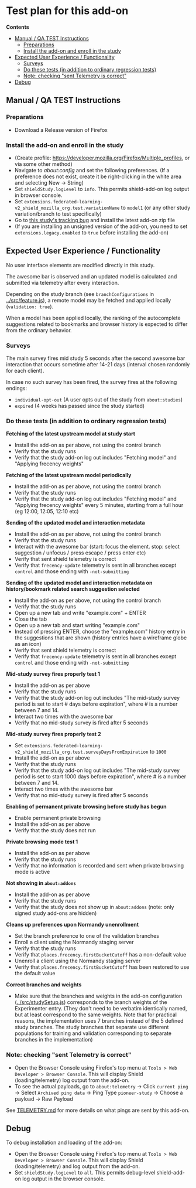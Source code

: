 # Test plan for this add-on

<!-- START doctoc generated TOC please keep comment here to allow auto update -->

<!-- DON'T EDIT THIS SECTION, INSTEAD RE-RUN doctoc TO UPDATE -->

**Contents**

* [Manual / QA TEST Instructions](#manual--qa-test-instructions)
  * [Preparations](#preparations)
  * [Install the add-on and enroll in the study](#install-the-add-on-and-enroll-in-the-study)
* [Expected User Experience / Functionality](#expected-user-experience--functionality)
  * [Surveys](#surveys)
  * [Do these tests (in addition to ordinary regression tests)](#do-these-tests-in-addition-to-ordinary-regression-tests)
  * [Note: checking "sent Telemetry is correct"](#note-checking-sent-telemetry-is-correct)
* [Debug](#debug)

<!-- END doctoc generated TOC please keep comment here to allow auto update -->

## Manual / QA TEST Instructions

### Preparations

* Download a Release version of Firefox

### Install the add-on and enroll in the study

* (Create profile: <https://developer.mozilla.org/Firefox/Multiple_profiles>, or via some other method)
* Navigate to _about:config_ and set the following preferences. (If a preference does not exist, create it be right-clicking in the white area and selecting New -> String)
* Set `shieldStudy.logLevel` to `info`. This permits shield-add-on log output in browser console.
* Set `extensions.federated-learning-v2_shield_mozilla_org.test.variationName` to `model1` (or any other study variation/branch to test specifically)
* Go to [this study's tracking bug](https://bugzilla.mozilla.org/show_bug.cgi?id=1532217) and install the latest add-on zip file
* (If you are installing an unsigned version of the add-on, you need to set `extensions.legacy.enabled` to `true` before installing the add-on)

## Expected User Experience / Functionality

No user interface elements are modified directly in this study.

The awesome bar is observed and an updated model is calculated and submitted via telemetry after every interaction.

Depending on the study branch (see `branchConfigurations` in [../src/feature.js](../src/feature.js)), a remote model may be fetched and applied locally (`validation: true`).

When a model has been applied locally, the ranking of the autocomplete suggestions related to bookmarks and browser history is expected to differ from the ordinary behavior.

### Surveys

The main survey fires mid study 5 seconds after the second awesome bar interaction that occurs sometime after 14-21 days (interval chosen randomly for each client).

In case no such survey has been fired, the survey fires at the following endings:

* `individual-opt-out` (A user opts out of the study from `about:studies`)
* `expired` (4 weeks has passed since the study started)

### Do these tests (in addition to ordinary regression tests)

**Fetching of the latest upstream model at study start**

* Install the add-on as per above, not using the control branch
* Verify that the study runs
* Verify that the study add-on log out includes "Fetching model" and "Applying frecency weights"

**Fetching of the latest upstream model periodically**

* Install the add-on as per above, not using the control branch
* Verify that the study runs
* Verify that the study add-on log out includes "Fetching model" and "Applying frecency weights" every 5 minutes, starting from a full hour (eg 12:00, 12:05, 12:10 etc)

**Sending of the updated model and interaction metadata**

* Install the add-on as per above, not using the control branch
* Verify that the study runs
* Interact with the awesome bar (start: focus the element. stop: select suggestion / unfocus / press escape / press enter etc)
* Verify that sent shield telemetry is correct
* Verify that `frecency-update` telemetry is sent in all branches except `control` and those ending with `-not-submitting`

**Sending of the updated model and interaction metadata on history/bookmark related search suggestion selected**

* Install the add-on as per above, not using the control branch
* Verify that the study runs
* Open up a new tab and write "example.com" + ENTER
* Close the tab
* Open up a new tab and start writing "example.com"
* Instead of pressing ENTER, choose the "example.com" history entry in the suggestions that are shown (history entries have a wireframe globe as an icon)
* Verify that sent shield telemetry is correct
* Verify that `frecency-update` telemetry is sent in all branches except `control` and those ending with `-not-submitting`

**Mid-study survey fires properly test 1**

* Install the add-on as per above
* Verify that the study runs
* Verify that the study add-on log out includes "The mid-study survey period is set to start # days before expiration", where # is a number between 7 and 14.
* Interact two times with the awesome bar
* Verify that no mid-study survey is fired after 5 seconds

**Mid-study survey fires properly test 2**

* Set `extensions.federated-learning-v2_shield_mozilla_org.test.surveyDaysFromExpiration` to `1000`
* Install the add-on as per above
* Verify that the study runs
* Verify that the study add-on log out includes "The mid-study survey period is set to start 1000 days before expiration", where # is a number between 7 and 14.
* Interact two times with the awesome bar
* Verify that no mid-study survey is fired after 5 seconds

**Enabling of permanent private browsing before study has begun**

* Enable permanent private browsing
* Install the add-on as per above
* Verify that the study does not run

**Private browsing mode test 1**

* Install the add-on as per above
* Verify that the study runs
* Verify that no information is recorded and sent when private browsing mode is active

**Not showing in `about:addons`**

* Install the add-on as per above
* Verify that the study runs
* Verify that the study does not show up in `about:addons` (note: only signed study add-ons are hidden)

**Cleans up preferences upon Normandy unenrollment**

* Set the branch preference to one of the validation branches
* Enroll a client using the Normandy staging server
* Verify that the study runs
* Verify that `places.frecency.firstBucketCutoff` has a non-default value
* Unenroll a client using the Normandy staging server
* Verify that `places.frecency.firstBucketCutoff` has been restored to use the default value

**Correct branches and weights**

* Make sure that the branches and weights in the add-on configuration ([../src/studySetup.js](../src/studySetup.js)) corresponds to the branch weights of the Experimenter entry. (They don't need to be verbatim identically named, but at least correspond to the same weights. Note that for practical reasons, the implementation uses 7 branches instead of the 5 defined study branches. The study branches that separate use different populations for training and validation corresponding to separate branches in the implementation)

### Note: checking "sent Telemetry is correct"

* Open the Browser Console using Firefox's top menu at `Tools > Web Developer > Browser Console`. This will display Shield (loading/telemetry) log output from the add-on.
* To see the actual payloads, go to `about:telemetry` -> Click `current ping` -> Select `Archived ping data` -> Ping Type `pioneer-study` -> Choose a payload -> Raw Payload

See [TELEMETRY.md](./TELEMETRY.md) for more details on what pings are sent by this add-on.

## Debug

To debug installation and loading of the add-on:

* Open the Browser Console using Firefox's top menu at `Tools > Web Developer > Browser Console`. This will display Shield (loading/telemetry) and log output from the add-on.
* Set `shieldStudy.logLevel` to `all`. This permits debug-level shield-add-on log output in the browser console.
